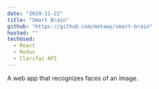 ```yaml
---
date: "2019-11-22"
title: "Smart Brain"
github: "https://github.com/motawy/smart-brain"
hosted: ""
techUsed:
  - React
  - Redux
  - Clarifai API
---
```


A web app that recognizes faces of an image.
